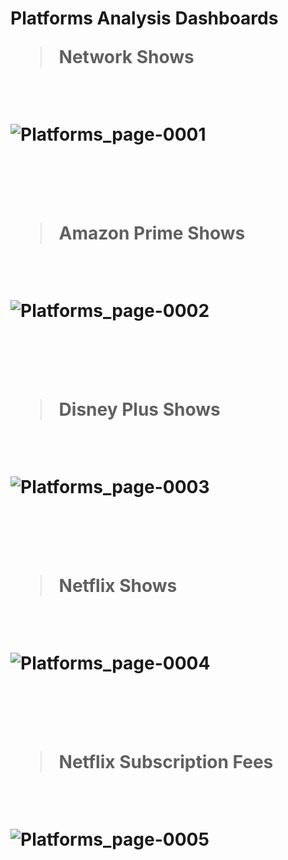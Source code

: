 <h1>Platforms Analysis Dashboards<h1\>

> Network Shows

<br>

![Platforms_page-0001](https://user-images.githubusercontent.com/99053678/183886508-1df3285e-8926-47be-9fc5-146f8c131f65.jpg)

<br>
<br>

> Amazon Prime Shows

<br>

![Platforms_page-0002](https://user-images.githubusercontent.com/99053678/183886520-edb6246d-e2a7-45f0-b877-6f2dbb1dba69.jpg)

<br>
<br>

> Disney Plus Shows

<br>

![Platforms_page-0003](https://user-images.githubusercontent.com/99053678/183886531-d443f995-b927-4128-9a1f-61380462dfb9.jpg)

<br>
<br>

> Netflix Shows

<br>

![Platforms_page-0004](https://user-images.githubusercontent.com/99053678/183886540-fefb442c-7749-4a01-b1f3-059caafd15d6.jpg)

<br>
<br>

> Netflix Subscription Fees

<br>

![Platforms_page-0005](https://user-images.githubusercontent.com/99053678/183886550-4e9fe119-354a-4d00-ad15-0c8366a9b7ad.jpg)
